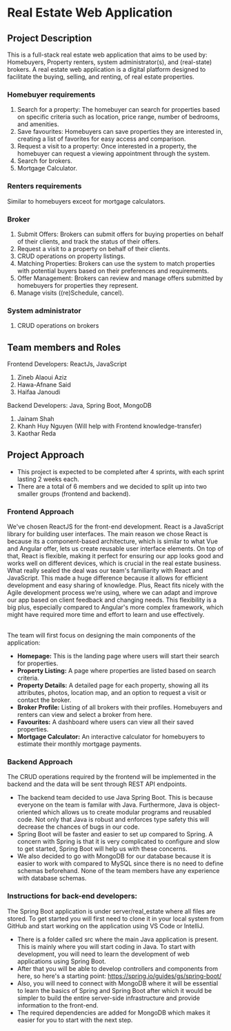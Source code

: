 # Real Estate Web Application
## Project Description
This is a full-stack real estate web application that aims to be used by: Homebuyers, Property renters,  system administrator(s), and (real-state) brokers.
A real estate web application is a digital platform designed to facilitate the buying, selling, and renting, of real estate properties. 
### Homebuyer requirements
1.	Search for a property: The homebuyer can search for properties based on specific criteria such as location, price range, number of bedrooms, and amenities.
2.	Save favourites: Homebuyers can save properties they are interested in, creating a list of favorites for easy access and comparison.
3.	Request a visit to a property: Once interested in a property, the homebuyer can request a viewing appointment through the system.
4.	Search for brokers. 
5.	Mortgage Calculator.

### Renters requirements
Similar to homebuyers exceot for mortgage calculators.

### Broker
1.	Submit Offers: Brokers can submit offers for buying properties on behalf of their clients, and track the status of their offers.
2.	Request a visit to a property on behalf of their clients.
3.	CRUD operations on property listings.
4.	Matching Properties: Brokers can use the system to match properties with potential buyers based on their preferences and requirements.
5.	Offer Management: Brokers can review and manage offers submitted by homebuyers for properties they represent.
6.	Manage visits ((re)Schedule, cancel).

### System administrator
1. CRUD operations on brokers
   
## Team members and Roles
Frontend Developers: ReactJs, JavaScript
1. Zineb Alaoui Aziz
2. Hawa-Afnane Said
3. Haifaa Janoudi

Backend Developers: Java, Spring Boot, MongoDB
1. Jainam Shah
2. Khanh Huy Nguyen (Will help with Frontend knowledge-transfer)
3. Kaothar Reda

## Project Approach
- This project is expected to be completed after 4 sprints, with each sprint lasting 2 weeks each.
- There are a total of 6 members and we decided to split up into two smaller groups (frontend and backend).

### Frontend Approach
We've chosen ReactJS for the front-end development. React is a JavaScript library for building user interfaces. The main reason we chose React is because its a component-based architecture, which is similar to what Vue and Angular offer, lets us create reusable user interface elements. On top of that, React is flexible, making it perfect for ensuring our app looks good and works well on different devices, which is crucial in the real estate business.
<br />What really sealed the deal was our team's familiarity with React and JavaScript. This made a huge difference because it allows for efficient development and easy sharing of knowledge. Plus, React fits nicely with the Agile development process we’re using, where we can adapt and improve our app based on client feedback and changing needs. This flexibility is a big plus, especially compared to Angular's more complex framework, which might have required more time and effort to learn and use effectively.

<br />The team will first focus on designing the main components of the application:

- **Homepage:** This is the landing page where users will start their search for properties.
- **Property Listing:** A page where properties are listed based on search criteria. 
- **Property Details:** A detailed page for each property, showing all its attributes, photos, location map, and an option to request a visit or contact the broker.
- **Broker Profile:** Listing of all brokers with their profiles. Homebuyers and renters can view and select a broker from here.
- **Favourites:** A dashboard where users can view all their saved properties.
- **Mortgage Calculator:** An interactive calculator for homebuyers to estimate their monthly mortgage payments.


### Backend Approach
The CRUD operations required by the frontend will be implemented in the backend and the data will be sent through REST API endpoints. 
* The backend team decided to use Java Spring Boot. This is because everyone on the team is familar with Java. Furthermore, Java is object-oriented which allows us to create modular programs and reusabled code. Not only that Java is robust and enforces type safety this will decrease the chances of bugs in our code.
* Spring Boot will be faster and easier to set up compared to Spring. A concern with Spring is that it is very complicated to configure and slow to get started, Spring Boot will help us with these concerns.
* We also decided to go with MongoDB for our database because it is easier to work with compared to MySQL since there is no need to define schemas beforehand. None of the team members have any experience with database schemas.

### Instructions for back-end developers:
The Spring Boot application is under server/real_estate where all files are stored. To get started you will first need to clone it in your local system from GitHub and start working on the application using VS Code or IntelliJ.
* There is a folder called src where the main Java application is present. This is mainly where you will start coding in Java. To start with development, you will need to learn the development of web applications using Spring Boot.
* After that you will be able to develop controllers and components from here, so here's a starting point: https://spring.io/guides/gs/spring-boot/
* Also, you will need to connect with MongoDB where it will be essential to learn the basics of Spring and Spring Boot after which it would be simpler to build the entire server-side infrastructure and provide information to the front-end.
* The required dependencies are added for MongoDB which makes it easier for you to start with the next step.
